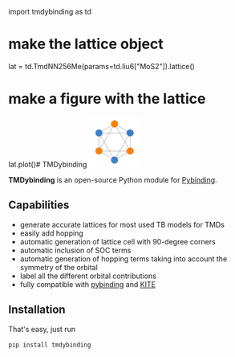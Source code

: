 import tmdybinding as td

# make the lattice object
lat = td.TmdNN256Me(params=td.liu6["MoS2"]).lattice()

# make a figure with the lattice
lat.plot()# TMDybinding
<img src="https://github.com/BertJorissen/tmdybinding/blob/master/docs/assets/images/logo.png?raw=true" width="100">

**TMDybinding** is an open-source Python module for [Pybinding].

## Capabilities

* generate accurate lattices for most used TB models for TMDs
* easily add hopping
* automatic generation of lattice cell with 90-degree corners
* automatic inclusion of SOC terms
* automatic generation of hopping terms taking into account the symmetry of the orbital
* label all the different orbital contributions
* fully compatible with [pybinding] and [KITE]

## Installation

That's easy, just run
``` 
pip install tmdybinding
```


[pybinding]: https://pybinding.site
[KITE]: https://quantum-kite.com